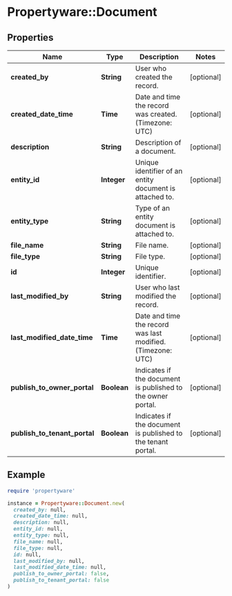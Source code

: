 # Propertyware::Document

## Properties

| Name | Type | Description | Notes |
| ---- | ---- | ----------- | ----- |
| **created_by** | **String** | User who created the record. | [optional] |
| **created_date_time** | **Time** | Date and time the record was created. (Timezone: UTC) | [optional] |
| **description** | **String** | Description of a document. | [optional] |
| **entity_id** | **Integer** | Unique identifier of an entity document is attached to. | [optional] |
| **entity_type** | **String** | Type of an entity document is attached to. | [optional] |
| **file_name** | **String** | File name. | [optional] |
| **file_type** | **String** | File type. | [optional] |
| **id** | **Integer** | Unique identifier. | [optional] |
| **last_modified_by** | **String** | User who last modified the record. | [optional] |
| **last_modified_date_time** | **Time** | Date and time the record was last modified. (Timezone: UTC) | [optional] |
| **publish_to_owner_portal** | **Boolean** | Indicates if the document is published to the owner portal. | [optional] |
| **publish_to_tenant_portal** | **Boolean** | Indicates if the document is published to the tenant portal. | [optional] |

## Example

```ruby
require 'propertyware'

instance = Propertyware::Document.new(
  created_by: null,
  created_date_time: null,
  description: null,
  entity_id: null,
  entity_type: null,
  file_name: null,
  file_type: null,
  id: null,
  last_modified_by: null,
  last_modified_date_time: null,
  publish_to_owner_portal: false,
  publish_to_tenant_portal: false
)
```

